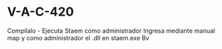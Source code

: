 # V-A-C-420

Compilalo -
Ejecuta Staem como administrador
Ingresa mediante manual map y como administrador el .dll en staem.exe
Bv
